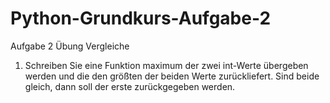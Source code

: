 # Python-Grundkurs-Aufgabe-2
Aufgabe 2
Übung Vergleiche

1.	Schreiben Sie eine Funktion maximum der zwei int-Werte übergeben werden und die den größten der beiden Werte zurückliefert. Sind beide gleich, dann soll der erste zurückgegeben werden.
